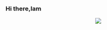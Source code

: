 ### Hi there,Iam 
 <p align="center"><img src="https://serving.photos.photobox.com/35122976df0396d7083c6f19bcab006a30f99c5eb348e733ee48352d05f17e66bf5e4613.jpg" /><p>

